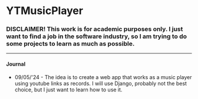# YTMusicPlayer

### DISCLAIMER! This work is for academic purposes only. I just want to find a job in the software industry, so I am trying to do some projects to learn as much as possible.
---- 
#### Journal
- 09/05/'24 - The idea is to create a web app that works as a music player using youtube links as records. I will use Django, probably not the best choice, but I just want to learn how to use it.
